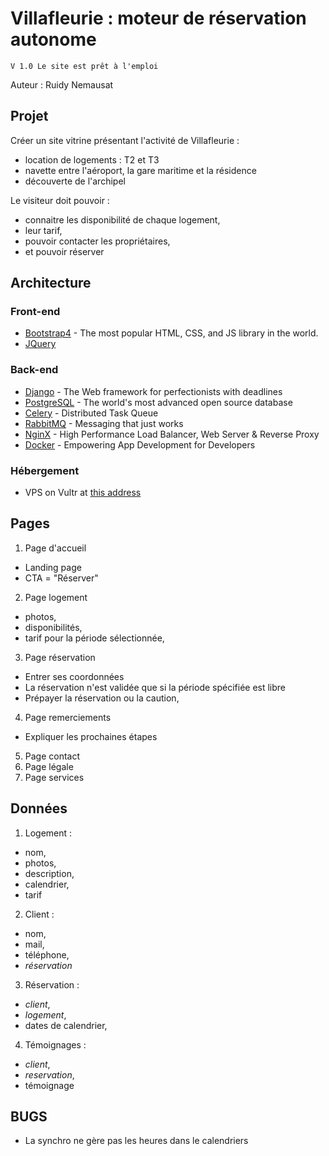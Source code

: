 # Villafleurie : moteur de réservation autonome

<!-- [![Travis](https://travis-ci.com/rjNemo/villafleurie.svg?branch=master)](https://travis-ci.com/rjNemo/villafleurie.svg?branch=master) -->

`V 1.0 Le site est prêt à l'emploi`

Auteur : Ruidy Nemausat

## Projet

Créer un site vitrine présentant l'activité de Villafleurie :

- location de logements : T2 et T3
- navette entre l'aéroport, la gare maritime et la résidence
- découverte de l'archipel

Le visiteur doit pouvoir :

- connaitre les disponibilité de chaque logement,
- leur tarif,
- pouvoir contacter les propriétaires,
- et pouvoir réserver

## Architecture

### Front-end

- [Bootstrap4](https://getbootstrap.com/) - The most popular HTML, CSS, and JS library in the world.
- [JQuery](https://jquery.com/)

### Back-end

- [Django](https://www.djangoproject.com/) - The Web framework for perfectionists with deadlines
- [PostgreSQL](https://www.postgresql.org/) - The world's most advanced open source database
- [Celery](http://www.celeryproject.org/) - Distributed Task Queue
- [RabbitMQ](https://www.rabbitmq.com/) - Messaging that just works
- [NginX](https://www.nginx.com/) - High Performance Load Balancer, Web Server & Reverse Proxy
- [Docker](https://www.docker.com/) - Empowering App Development for Developers

### Hébergement

- VPS on Vultr at [this address](http://villafleuriegp.com)

## Pages

1. Page d'accueil

- Landing page
- CTA = "Réserver"

2. Page logement

- photos,
- disponibilités,
- tarif pour la période sélectionnée,

3. Page réservation

- Entrer ses coordonnées
- La réservation n'est validée que si la période spécifiée est libre
- Prépayer la réservation ou la caution,

4. Page remerciements

- Expliquer les prochaines étapes

5. Page contact
6. Page légale
7. Page services

## Données

1. Logement :

- nom,
- photos,
- description,
- calendrier,
- tarif

2. Client :

- nom,
- mail,
- téléphone,
- _réservation_

3. Réservation :

- _client_,
- _logement_,
- dates de calendrier,

4. Témoignages :

- _client_,
- _reservation_,
- témoignage

## BUGS

- La synchro ne gère pas les heures dans le calendriers
